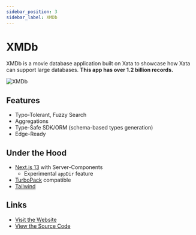 ```yaml
---
sidebar_position: 3
sidebar_label: XMDb
---
```


# XMDb

XMDb is a movie database application built on Xata to showcase how Xata can support large databases. **This app has over 1.2 billion records.**

![XMDb](/docs/images/docs/examples/xmdb.png)

## Features

- Typo-Tolerant, Fuzzy Search
- Aggregations
- Type-Safe SDK/ORM (schema-based types generation)
- Edge-Ready

## Under the Hood

- [Next.js 13](https://beta.nextjs.org) with Server-Components
  - Experimental `appDir` feature
- [TurboPack](https://vercel.com/blog/turbopack) compatible
- [Tailwind](https://tailwindcss.com/)

## Links

- [Visit the Website](https://sample-imdb.vercel.app/)
- [View the Source Code](https://github.com/xataio/examples/tree/main/apps/sample-imdb)

